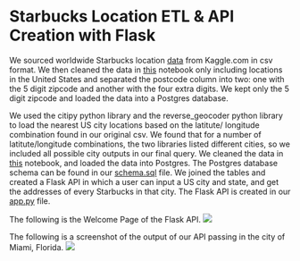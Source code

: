 <h1> Starbucks Location ETL & API Creation with Flask </h1> 

We sourced worldwide Starbucks location <a href="https://www.kaggle.com/starbucks/store-locations"> data</a> from Kaggle.com in csv format. We then cleaned the data in <a href="https://github.com/tedi529/ETL-Project/blob/master/Starbucks%20ET.ipynb"> this</a> notebook only including locations in the United States and separated the postcode column into two: one with the 5 digit zipcode and another with the four extra digits. We kept only the 5 digit zipcode and loaded the data into a Postgres database.

We used the citipy python library and the reverse_geocoder python library to load the nearest US city locations based on the latitute/ longitude combination found in our original csv. We found that for a number of latitute/longitude combinations, the two libraries listed different cities, so we included all possible city outputs in our final query. We cleaned the data in <a href="https://github.com/tedi529/ETL-Project/blob/master/starbucks_cities.ipynb"> this</a> notebook, and loaded the data into Postgres. The Postgres database schema can be found in our <a href="https://github.com/tedi529/ETL-Project/blob/master/schema.sql"> schema.sql</a> file. We joined the tables and created a Flask API in which a user can input a US city and state, and get the addresses of every Starbucks in that city. The Flask API is created in our <a href="https://github.com/tedi529/ETL-Project/blob/master/app.py"> app.py</a> file.

The following is the Welcome Page of the Flask API.
<img src ="https://github.com/tedi529/ETL-Project/blob/master/Demo%20Screenshots/landing.PNG"> 

The following is a screenshot of the output of our API passing in the city of Miami, Florida.
<img src ="https://github.com/tedi529/ETL-Project/blob/master/Demo%20Screenshots/API_output.PNG"> 
